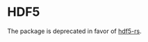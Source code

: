 # HDF5

The package is deprecated in favor of [hdf5-rs].

[hdf5-rs]: https://github.com/aldanor/hdf5-rs
